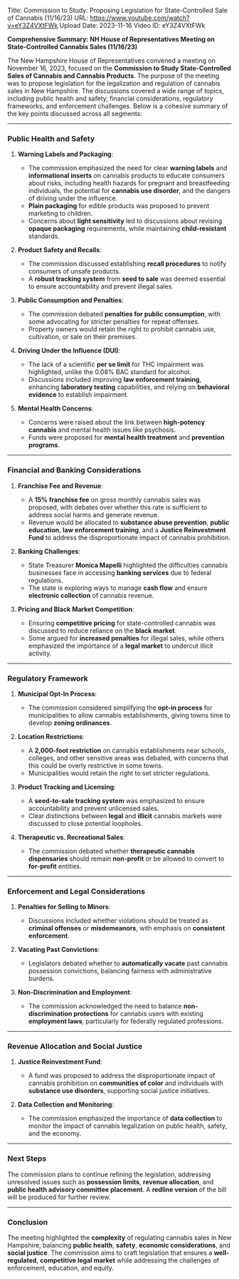 Title: Commission to Study: Proposing Legislation for State-Controlled Sale of Cannabis (11/16/23)
URL: https://www.youtube.com/watch?v=eY3Z4VXtFWk
Upload Date: 2023-11-16
Video ID: eY3Z4VXtFWk

**Comprehensive Summary: NH House of Representatives Meeting on State-Controlled Cannabis Sales (11/16/23)**

The New Hampshire House of Representatives convened a meeting on November 16, 2023, focused on the **Commission to Study State-Controlled Sales of Cannabis and Cannabis Products**. The purpose of the meeting was to propose legislation for the legalization and regulation of cannabis sales in New Hampshire. The discussions covered a wide range of topics, including public health and safety, financial considerations, regulatory frameworks, and enforcement challenges. Below is a cohesive summary of the key points discussed across all segments:

---

### **Public Health and Safety**
1. **Warning Labels and Packaging**:  
   - The commission emphasized the need for clear **warning labels** and **informational inserts** on cannabis products to educate consumers about risks, including health hazards for pregnant and breastfeeding individuals, the potential for **cannabis use disorder**, and the dangers of driving under the influence.  
   - **Plain packaging** for edible products was proposed to prevent marketing to children.  
   - Concerns about **light sensitivity** led to discussions about revising **opaque packaging** requirements, while maintaining **child-resistant** standards.  

2. **Product Safety and Recalls**:  
   - The commission discussed establishing **recall procedures** to notify consumers of unsafe products.  
   - A **robust tracking system** from **seed to sale** was deemed essential to ensure accountability and prevent illegal sales.  

3. **Public Consumption and Penalties**:  
   - The commission debated **penalties for public consumption**, with some advocating for stricter penalties for repeat offenses.  
   - Property owners would retain the right to prohibit cannabis use, cultivation, or sale on their premises.  

4. **Driving Under the Influence (DUI)**:  
   - The lack of a scientific **per se limit** for THC impairment was highlighted, unlike the 0.08% BAC standard for alcohol.  
   - Discussions included improving **law enforcement training**, enhancing **laboratory testing** capabilities, and relying on **behavioral evidence** to establish impairment.  

5. **Mental Health Concerns**:  
   - Concerns were raised about the link between **high-potency cannabis** and mental health issues like psychosis.  
   - Funds were proposed for **mental health treatment** and **prevention programs**.  

---

### **Financial and Banking Considerations**
1. **Franchise Fee and Revenue**:  
   - A **15% franchise fee** on gross monthly cannabis sales was proposed, with debates over whether this rate is sufficient to address social harms and generate revenue.  
   - Revenue would be allocated to **substance abuse prevention**, **public education**, **law enforcement training**, and a **Justice Reinvestment Fund** to address the disproportionate impact of cannabis prohibition.  

2. **Banking Challenges**:  
   - State Treasurer **Monica Mapelli** highlighted the difficulties cannabis businesses face in accessing **banking services** due to federal regulations.  
   - The state is exploring ways to manage **cash flow** and ensure **electronic collection** of cannabis revenue.  

3. **Pricing and Black Market Competition**:  
   - Ensuring **competitive pricing** for state-controlled cannabis was discussed to reduce reliance on the **black market**.  
   - Some argued for **increased penalties** for illegal sales, while others emphasized the importance of a **legal market** to undercut illicit activity.  

---

### **Regulatory Framework**
1. **Municipal Opt-In Process**:  
   - The commission considered simplifying the **opt-in process** for municipalities to allow cannabis establishments, giving towns time to develop **zoning ordinances**.  

2. **Location Restrictions**:  
   - A **2,000-foot restriction** on cannabis establishments near schools, colleges, and other sensitive areas was debated, with concerns that this could be overly restrictive in some towns.  
   - Municipalities would retain the right to set stricter regulations.  

3. **Product Tracking and Licensing**:  
   - A **seed-to-sale tracking system** was emphasized to ensure accountability and prevent unlicensed sales.  
   - Clear distinctions between **legal** and **illicit** cannabis markets were discussed to close potential loopholes.  

4. **Therapeutic vs. Recreational Sales**:  
   - The commission debated whether **therapeutic cannabis dispensaries** should remain **non-profit** or be allowed to convert to **for-profit** entities.  

---

### **Enforcement and Legal Considerations**
1. **Penalties for Selling to Minors**:  
   - Discussions included whether violations should be treated as **criminal offenses** or **misdemeanors**, with emphasis on **consistent enforcement**.  

2. **Vacating Past Convictions**:  
   - Legislators debated whether to **automatically vacate** past cannabis possession convictions, balancing fairness with administrative burdens.  

3. **Non-Discrimination and Employment**:  
   - The commission acknowledged the need to balance **non-discrimination protections** for cannabis users with existing **employment laws**, particularly for federally regulated professions.  

---

### **Revenue Allocation and Social Justice**
1. **Justice Reinvestment Fund**:  
   - A fund was proposed to address the disproportionate impact of cannabis prohibition on **communities of color** and individuals with **substance use disorders**, supporting social justice initiatives.  

2. **Data Collection and Monitoring**:  
   - The commission emphasized the importance of **data collection** to monitor the impact of cannabis legalization on public health, safety, and the economy.  

---

### **Next Steps**
The commission plans to continue refining the legislation, addressing unresolved issues such as **possession limits**, **revenue allocation**, and **public health advisory committee placement**. A **redline version** of the bill will be produced for further review.

---

### **Conclusion**
The meeting highlighted the **complexity** of regulating cannabis sales in New Hampshire, balancing **public health**, **safety**, **economic considerations**, and **social justice**. The commission aims to craft legislation that ensures a **well-regulated**, **competitive legal market** while addressing the challenges of enforcement, education, and equity.